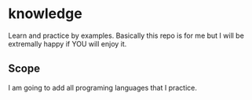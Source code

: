 # knowledge
Learn and practice by examples. Basically this repo is for me but I will be extremally happy if YOU will enjoy it.

## Scope
I am going to add all programing languages that I practice.